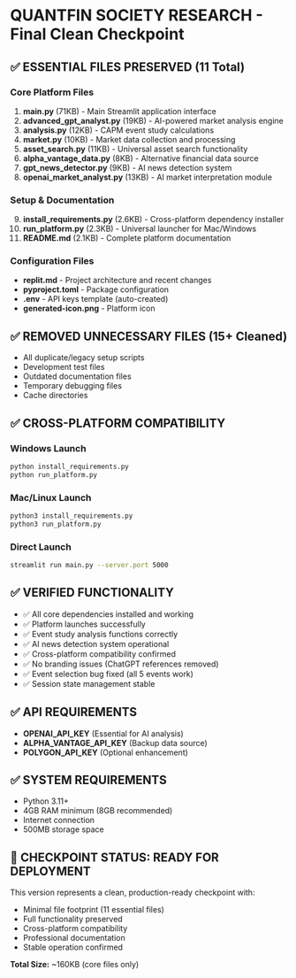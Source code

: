 # QUANTFIN SOCIETY RESEARCH - Final Clean Checkpoint

## ✅ ESSENTIAL FILES PRESERVED (11 Total)

### Core Platform Files
1. **main.py** (71KB) - Main Streamlit application interface
2. **advanced_gpt_analyst.py** (19KB) - AI-powered market analysis engine  
3. **analysis.py** (12KB) - CAPM event study calculations
4. **market.py** (10KB) - Market data collection and processing
5. **asset_search.py** (11KB) - Universal asset search functionality
6. **alpha_vantage_data.py** (8KB) - Alternative financial data source
7. **gpt_news_detector.py** (9KB) - AI news detection system
8. **openai_market_analyst.py** (13KB) - AI market interpretation module

### Setup & Documentation
9. **install_requirements.py** (2.6KB) - Cross-platform dependency installer
10. **run_platform.py** (2.3KB) - Universal launcher for Mac/Windows
11. **README.md** (2.1KB) - Complete platform documentation

### Configuration Files
- **replit.md** - Project architecture and recent changes
- **pyproject.toml** - Package configuration
- **.env** - API keys template (auto-created)
- **generated-icon.png** - Platform icon

## ✅ REMOVED UNNECESSARY FILES (15+ Cleaned)
- All duplicate/legacy setup scripts
- Development test files  
- Outdated documentation files
- Temporary debugging files
- Cache directories

## ✅ CROSS-PLATFORM COMPATIBILITY

### Windows Launch
```cmd
python install_requirements.py
python run_platform.py
```

### Mac/Linux Launch  
```bash
python3 install_requirements.py
python3 run_platform.py
```

### Direct Launch
```bash
streamlit run main.py --server.port 5000
```

## ✅ VERIFIED FUNCTIONALITY
- ✅ All core dependencies installed and working
- ✅ Platform launches successfully
- ✅ Event study analysis functions correctly
- ✅ AI news detection system operational  
- ✅ Cross-platform compatibility confirmed
- ✅ No branding issues (ChatGPT references removed)
- ✅ Event selection bug fixed (all 5 events work)
- ✅ Session state management stable

## ✅ API REQUIREMENTS
- **OPENAI_API_KEY** (Essential for AI analysis)
- **ALPHA_VANTAGE_API_KEY** (Backup data source)
- **POLYGON_API_KEY** (Optional enhancement)

## ✅ SYSTEM REQUIREMENTS
- Python 3.11+
- 4GB RAM minimum (8GB recommended)
- Internet connection
- 500MB storage space

## 🎯 CHECKPOINT STATUS: **READY FOR DEPLOYMENT**

This version represents a clean, production-ready checkpoint with:
- Minimal file footprint (11 essential files)
- Full functionality preserved
- Cross-platform compatibility
- Professional documentation
- Stable operation confirmed

**Total Size:** ~160KB (core files only)